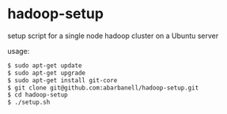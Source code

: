 hadoop-setup
============

setup script for a single node hadoop cluster on a Ubuntu server

usage: 

```sh
$ sudo apt-get update
$ sudo apt-get upgrade
$ sudo apt-get install git-core
$ git clone git@github.com:abarbanell/hadoop-setup.git
$ cd hadoop-setup
$ ./setup.sh
```

